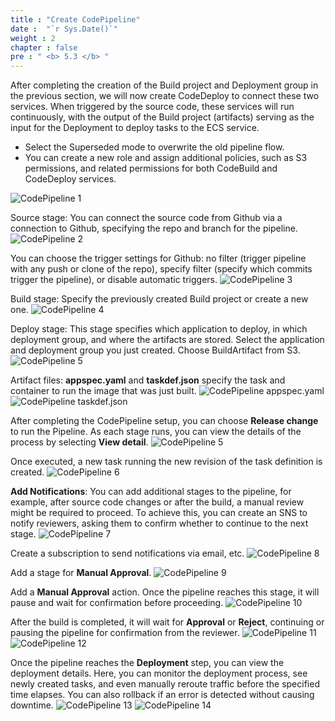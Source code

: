 ```yaml
---
title : "Create CodePipeline"
date :  "`r Sys.Date()`" 
weight : 2
chapter : false
pre : " <b> 5.3 </b> "
---
```


After completing the creation of the Build project and Deployment group in the previous section, we will now create CodeDeploy to connect these two services. When triggered by the source code, these services will run continuously, with the output of the Build project (artifacts) serving as the input for the Deployment to deploy tasks to the ECS service.

- Select the Superseded mode to overwrite the old pipeline flow.
- You can create a new role and assign additional policies, such as S3 permissions, and related permissions for both CodeBuild and CodeDeploy services.

![CodePipeline 1](/images/5.Codepipeline/01-CP.png)

Source stage: You can connect the source code from Github via a connection to Github, specifying the repo and branch for the pipeline.
![CodePipeline 2](/images/5.Codepipeline/02-CP.png)

You can choose the trigger settings for Github: no filter (trigger pipeline with any push or clone of the repo), specify filter (specify which commits trigger the pipeline), or disable automatic triggers.
![CodePipeline 3](/images/5.Codepipeline/03-CP.png)

Build stage: Specify the previously created Build project or create a new one.
![CodePipeline 4](/images/5.Codepipeline/04-CP.png)

Deploy stage: This stage specifies which application to deploy, in which deployment group, and where the artifacts are stored. Select the application and deployment group you just created. Choose BuildArtifact from S3.
![CodePipeline 5](/images/5.Codepipeline/05-CP.png)

Artifact files: **appspec.yaml** and **taskdef.json** specify the task and container to run the image that was just built.
![CodePipeline appspec.yaml](/images/5.Codepipeline/appspec-CP.png)
![CodePipeline taskdef.json](/images/5.Codepipeline/taskdef-CP.png)

After completing the CodePipeline setup, you can choose **Release change** to run the Pipeline. As each stage runs, you can view the details of the process by selecting **View detail**.
![CodePipeline 5](/images/5.Codepipeline/05-CP.png)

Once executed, a new task running the new revision of the task definition is created.
![CodePipeline 6](/images/5.Codepipeline/06-CP.png)

**Add Notifications**: You can add additional stages to the pipeline, for example, after source code changes or after the build, a manual review might be required to proceed. To achieve this, you can create an SNS to notify reviewers, asking them to confirm whether to continue to the next stage.
![CodePipeline 7](/images/5.Codepipeline/07-CP.png)

Create a subscription to send notifications via email, etc.
![CodePipeline 8](/images/5.Codepipeline/0-CP.png)

Add a stage for **Manual Approval**.
![CodePipeline 9](/images/5.Codepipeline/09-CP.png)

Add a **Manual Approval** action. Once the pipeline reaches this stage, it will pause and wait for confirmation before proceeding.
![CodePipeline 10](/images/5.Codepipeline/10-CP.png)

After the build is completed, it will wait for **Approval** or **Reject**, continuing or pausing the pipeline for confirmation from the reviewer.
![CodePipeline 11](/images/5.Codepipeline/11-CP.png)
![CodePipeline 12](/images/5.Codepipeline/12-CP.png)

Once the pipeline reaches the **Deployment** step, you can view the deployment details. Here, you can monitor the deployment process, see newly created tasks, and even manually reroute traffic before the specified time elapses. You can also rollback if an error is detected without causing downtime.
![CodePipeline 13](/images/5.Codepipeline/13-CP.png)
![CodePipeline 14](/images/5.Codepipeline/14-CP.png)


